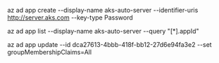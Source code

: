 az ad app create --display-name aks-auto-server --identifier-uris http://server.aks.com --key-type Password

az ad app list --display-name aks-auto-server --query "[*].appId"

az ad app update --id dca27613-4bbb-418f-bb12-27d6e94fa3e2 --set groupMembershipClaims=All

